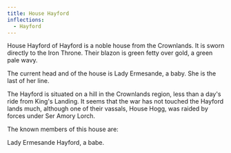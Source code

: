 ```yaml
---
title: House Hayford
inflections:
  - Hayford
---
```


House Hayford of Hayford is a noble house from the Crownlands. It is sworn directly to the Iron Throne. Their blazon is green fetty over gold, a green pale wavy.

The current head and of the house is Lady Ermesande, a baby. She is the last of her line.

The Hayford is situated on a hill in the Crownlands region, less than a day's ride from King's Landing. It seems that the war has not touched the Hayford lands much, although one of their vassals, House Hogg, was raided by forces under Ser Amory Lorch.

The known members of this house are:

Lady Ermesande Hayford, a babe.


